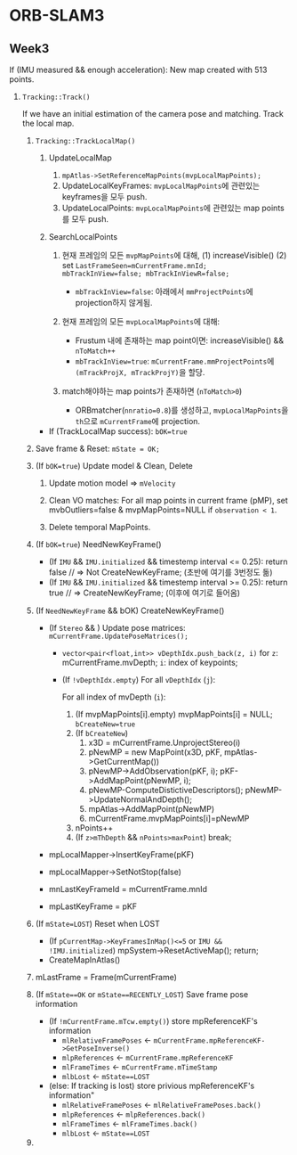 # ORB-SLAM3

## Week3

If (IMU measured && enough acceleration): New map created with 513 points.

1. `Tracking::Track()`
  
    If we have an initial estimation of the camera pose and matching. Track the local map.
    
    1. `Tracking::TrackLocalMap()`

        1. UpdateLocalMap

            1. `mpAtlas->SetReferenceMapPoints(mvpLocalMapPoints);`
            2. UpdateLocalKeyFrames: `mvpLocalMapPoints`에 관련있는 keyframes을 모두 push.
            3. UpdateLocalPoints: `mvpLocalMapPoints`에 관련있는 map points를 모두 push.

        2. SearchLocalPoints

            1. 현재 프레임의 모든 `mvpMapPoints`에 대해, (1) increaseVisible() (2) set  `LastFrameSeen=mCurrentFrame.mnId; mbTrackInView=false; mbTrackInViewR=false;`
                * `mbTrackInView=false`: 아래에서 `mmProjectPoints`에 projection하지 않게됨.

            2. 현재 프레임의 모든 `mvpLocalMapPoints`에 대해:

                * Frustum 내에 존재하는 map point이면: increaseVisible() && `nToMatch++`
                * `mbTrackInView=true`: `mCurrentFrame.mmProjectPoints`에 `(mTrackProjX, mTrackProjY)`을 할당.

            3. match해야하는 map points가 존재하면 (`nToMatch>0`)

                * ORBmatcher(`nnratio=0.8`)를 생성하고, `mvpLocalMapPoints`을 `th`으로 `mCurrentFrame`에 projection.

        * If (TrackLocalMap success): `bOK=true`

    2. Save frame & Reset: `mState = OK;`

    3. (If `bOK=true`) Update model & Clean, Delete

        1. Update motion model => `mVelocity`

        2. Clean VO matches: For all map points in current frame (pMP), set mvbOutliers=false & mvpMapPoints=NULL if `observation < 1`.

        3. Delete temporal MapPoints.

    4. (If `bOK=true`) NeedNewKeyFrame()

        * (If `IMU` && `IMU.initialized` && timestemp interval <= 0.25): return false // => Not CreateNewKeyFrame; (초반에 여기를 3번정도 돎)
        * (If `IMU` && `IMU.initialized` && timestemp interval >= 0.25): return true // => CreateNewKeyFrame; (이후에 여기로 들어옴)

    5. (If `NeedNewKeyFrame` && bOK) CreateNewKeyFrame()

        * (If `Stereo` && ) Update pose matrices: `mCurrentFrame.UpdatePoseMatrices();`

            * `vector<pair<float,int>> vDepthIdx.push_back(z, i)` for `z`: mCurrentFrame.mvDepth; `i`: index of keypoints;
            * (If `!vDepthIdx.empty`) For all `vDepthIdx` (`j`): 

                For all index of mvDepth (`i`):
                1. (If mvpMapPoints[i].empty) mvpMapPoints[i] = NULL; `bCreateNew=true`
                2. (If `bCreateNew`) 
                    1. x3D = mCurrentFrame.UnprojectStereo(i)
                    2. pNewMP = new MapPoint(x3D, pKF, mpAtlas->GetCurrentMap())
                    3. pNewMP->AddObservation(pKF, i); pKF->AddMapPoint(pNewMP, i);
                    4. pNewMP-ComputeDistictiveDescriptors(); pNewMP->UpdateNormalAndDepth();
                    5. mpAtlas->AddMapPoint(pNewMP)
                    6. mCurrentFrame.mvpMapPoints[i]=pNewMP
                3. nPoints++
                4. (If `z>mThDepth` && `nPoints>maxPoint`) break;
        * mpLocalMapper->InsertKeyFrame(pKF)
        * mpLocalMapper->SetNotStop(false)
        * mnLastKeyFrameId = mCurrentFrame.mnId
        * mpLastKeyFrame = pKF
    
    6. (If `mState=LOST`) Reset when LOST
        
        * (If `pCurrentMap->KeyFramesInMap()<=5` or `IMU && !IMU.initialized`) mpSystem->ResetActiveMap(); return;
        * CreateMapInAtlas()

    7.  mLastFrame = Frame(mCurrentFrame)
    8. (If `mState==OK` or `mState==RECENTLY_LOST`) Save frame pose information

        * (If `!mCurrentFrame.mTcw.empty()`) store mpReferenceKF's information
            * `mlRelativeFramePoses` <- `mCurrentFrame.mpReferenceKF->GetPoseInverse()`
            * `mlpReferences` <- `mCurrentFrame.mpReferenceKF`
            * `mlFrameTimes` <- `mCurrentFrame.mTimeStamp`
            * `mlbLost` <- `mState==LOST`
        * (else: If tracking is lost) store privious mpReferenceKF's information"
            * `mlRelativeFramePoses` <- `mlRelativeFramePoses.back()`
            * `mlpReferences` <- `mlpReferences.back()`
            * `mlFrameTimes` <- `mlFrameTimes.back()`
            * `mlbLost` <- `mState==LOST`

    9. 



  
